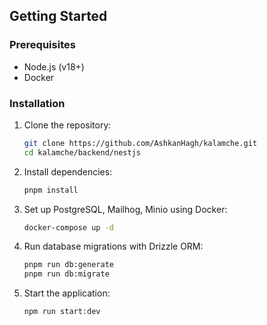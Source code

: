 ## Getting Started

### Prerequisites

- Node.js (v18+)
- Docker

### Installation

1. Clone the repository:

   ```bash
   git clone https://github.com/AshkanHagh/kalamche.git
   cd kalamche/backend/nestjs
   ```

2. Install dependencies:

   ```bash
   pnpm install
   ```

3. Set up PostgreSQL, Mailhog, Minio using Docker:

   ```bash
   docker-compose up -d
   ```

4. Run database migrations with Drizzle ORM:

   ```bash
   pnpm run db:generate
   pnpm run db:migrate
   ```

5. Start the application:

   ```bash
   npm run start:dev
   ```
